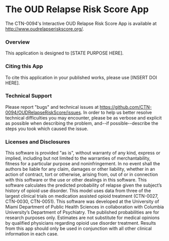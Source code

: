 # The OUD Relapse Risk Score App
The CTN-0094's Interactive OUD Relapse Risk Score App is available at <http://www.oudrelapseriskscore.org/>.


### Overview
This application is designed to [STATE PURPOSE HERE].


### Citing this App
To cite this application in your published works, please use [INSERT DOI HERE].


### Technical Support
Please report "bugs" and technical issues at <https://github.com/CTN-0094/OUDRelapseRiskScore/issues>. In order to help us better resolve technical difficulties you may encounter, please be as verbose and explicit as possible when describing the problem, and--if possible--describe the steps you took which caused the issue.


### Licenses and Disclosures
This software is provided "as is", without warranty of any kind, express or implied, including but not limited to the warranties of merchantability, fitness for a particular purpose and noninfringement. In no event shall the authors be liable for any claim, damages or other liability, whether in an action of contract, tort or otherwise, arising from, out of or in connection with this software or the use or other dealings in this software. This software calculates the predicted probability of relapse given the subject’s history of opioid use disorder. This model uses data from three of the largest clinical trials on medication assisted opioid treatment (CTN-0027, CTN-0030, CTN-0051). This software was developed at the University of Miami Department of Public Health Sciences in collaboration with Columbia University’s Department of Psychiatry. The published probabilities are for research purposes only. Estimates are not substitute for medical opinions by qualified physicians regarding opioid use disorder treatment. Results from this app should only be used in conjunction with all other clinical information in each case.
